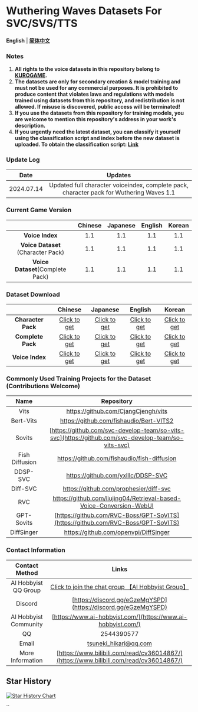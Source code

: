 # Wuthering Waves Datasets For SVC/SVS/TTS
**English** | [**简体中文**](./README_CN.md)

### Notes

1. **All rights to the voice datasets in this repository belong to [KUROGAME](https://www.kurogames.com/).**
2. **The datasets are only for secondary creation & model training and must not be used for any commercial purposes. It is prohibited to produce content that violates laws and regulations with models trained using datasets from this repository, and redistribution is not allowed. If misuse is discovered, public access will be terminated!**
3. **If you use the datasets from this repository for training models, you are welcome to mention this repository's address in your work's description.**
4. **If you urgently need the latest dataset, you can classify it yourself using the classification script and index before the new dataset is uploaded. To obtain the classification script: [Link](https://github.com/AI-Hobbyist/WutheringWaves_Voice_Sorting_Scripts)**

### Update Log

|    Date    |                 Updates                  |
| :--------: | :---------------------------------------: |
| 2024.07.14 | Updated full character voiceindex, complete pack, character pack for Wuthering Waves 1.1|

### Current Game Version

|                          | Chinese | Japanese | English | Korean |
| :----------------------: | :--: | :--: | :--: | :--: |
|       **Voice Index**       | 1.1  | 1.1  | 1.1  | 1.1  |
| **Voice Dataset** (Character Pack) | 1.1  | 1.1  | 1.1  | 1.1  |
|  **Voice Dataset**(Complete Pack)  | 1.1  | 1.1  | 1.1  | 1.1  |

### Dataset Download

|              |                             Chinese                             |                             Japanese                             |                             English                             |                             Korean                             |
| :----------: | :----------------------------------------------------------: | :----------------------------------------------------------: | :----------------------------------------------------------: | :----------------------------------------------------------: |
| **Character Pack** | [Click to get](https://pan.ai-hobbyist.com/Wuthering%20Waves%20Datasets/%E4%B8%AD%E6%96%87%20-%20Chinese) | [Click to get](https://pan.ai-hobbyist.com/Wuthering%20Waves%20Datasets/%E6%97%A5%E8%AF%AD%20-%20Japanese) | [Click to get](https://pan.ai-hobbyist.com/Wuthering%20Waves%20Datasets/%E8%8B%B1%E8%AF%AD%20-%20English) | [Click to get](https://pan.ai-hobbyist.com/Wuthering%20Waves%20Datasets/%E9%9F%A9%E8%AF%AD%20-%20Korean) |
|  **Complete Pack**  | [Click to get](https://modelscope.cn/datasets/aihobbyist/WutheringWaves_Dataset/resolve/master/WutheringWaves1.1_CN.7z) | [Click to get](https://modelscope.cn/datasets/aihobbyist/WutheringWaves_Dataset/resolve/master/WutheringWaves1.1_JP.7z) | [Click to get](https://modelscope.cn/datasets/aihobbyist/WutheringWaves_Dataset/resolve/master/WutheringWaves1.1_EN.7z) | [Click to get](https://modelscope.cn/datasets/aihobbyist/WutheringWaves_Dataset/resolve/master/WutheringWaves1.1_KR.7z) |
| **Voice Index** | [Click to get](https://github.com/AI-Hobbyist/WutheringWaves_Voice_Sorting_Scripts/raw/main/Indexs/1.1/CHS.json) | [Click to get](https://github.com/AI-Hobbyist/WutheringWaves_Voice_Sorting_Scripts/raw/main/Indexs/1.1/JA.json) | [Click to get](https://github.com/AI-Hobbyist/WutheringWaves_Voice_Sorting_Scripts/raw/main/Indexs/1.1/EN.json) | [Click to get](https://github.com/AI-Hobbyist/WutheringWaves_Voice_Sorting_Scripts/raw/main/Indexs/1.1/KR.json) |

### Commonly Used Training Projects for the Dataset (Contributions Welcome)

|      Name      |                             Repository                             |
| :------------: | :----------------------------------------------------------: |
|      Vits      |             https://github.com/CjangCjengh/vits              |
|      Bert-Vits      |             https://github.com/fishaudio/Bert-VITS2             |
|     Sovits     | [https://github.com/svc-develop-team/so-vits-svc](https://github.com/svc-develop-team/so-vits-svc) |
| Fish Diffusion |         https://github.com/fishaudio/fish-diffusion          |
|    DDSP-SVC    |              https://github.com/yxlllc/DDSP-SVC              |
|    Diff-SVC    |            https://github.com/prophesier/diff-svc            |
|      RVC       | https://github.com/liujing04/Retrieval-based-Voice-Conversion-WebUI |
| GPT-Sovits | [https://github.com/RVC-Boss/GPT-SoVITS](https://github.com/RVC-Boss/GPT-SoVITS) |
|   DiffSinger   |            https://github.com/openvpi/DiffSinger             |

### Contact Information

|      Contact Method      |                            Links                            |
| :----------------: | :----------------------------------------------------------: |
| AI Hobbyist QQ Group | [Click to join the chat group 【AI Hobbyist Group】](http://qm.qq.com/cgi-bin/qm/qr?_wv=1027&k=7vd0kFFgSdgx3c3CZ33J01dx2XTdfelr&authKey=rsG7W1bP3mlsg3UfTpsVrLV%2BLYvmsqJvH%2F2KoWswFd3pa7nkBf0oEV5vCYvBHZLS&noverify=0&group_code=309046913) |
| Discord | [https://discord.gg/eGzeMgYSPD](https://discord.gg/eGzeMgYSPD) |
|   AI Hobbyist Community   | [https://www.ai-hobbyist.com/](https://www.ai-hobbyist.com/) |
|         QQ         |                          2544390577                          |
|        Email        |                    tsuneki_hikari@qq.com                     |
|        More Information        | [https://www.bilibili.com/read/cv36014867/](https://www.bilibili.com/read/cv36014867/) |

## Star History

[![Star History Chart](https://api.star-history.com/svg?repos=AI-Hobbyist/WutheringWaves_Datasets&type=Date)](https://star-history.com/#AI-Hobbyist/WutheringWaves_Datasets&Date)

``
